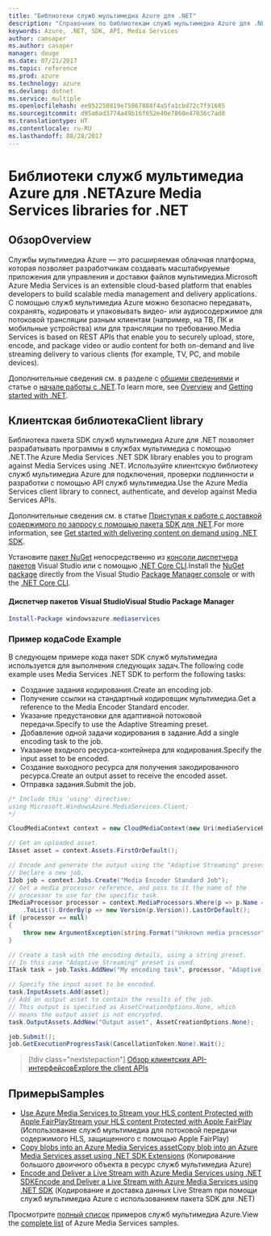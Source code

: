```yaml
---
title: "Библиотеки служб мультимедиа Azure для .NET"
description: "Справочник по библиотекам служб мультимедиа Azure для .NET"
keywords: Azure, .NET, SDK, API, Media Services
author: camsoper
ms.author: casoper
manager: douge
ms.date: 07/21/2017
ms.topic: reference
ms.prod: azure
ms.technology: azure
ms.devlang: dotnet
ms.service: multiple
ms.openlocfilehash: ee852258819e75867888f4a5fa1cbd72c7f91685
ms.sourcegitcommit: d95a6ad3774a49b16f652e40e7860e47636c7ad0
ms.translationtype: HT
ms.contentlocale: ru-RU
ms.lasthandoff: 08/28/2017
---
```

# <a name="azure-media-services-libraries-for-net"></a><span data-ttu-id="9b840-104">Библиотеки служб мультимедиа Azure для .NET</span><span class="sxs-lookup"><span data-stu-id="9b840-104">Azure Media Services libraries for .NET</span></span>

## <a name="overview"></a><span data-ttu-id="9b840-105">Обзор</span><span class="sxs-lookup"><span data-stu-id="9b840-105">Overview</span></span>

<span data-ttu-id="9b840-106">Службы мультимедиа Azure — это расширяемая облачная платформа, которая позволяет разработчикам создавать масштабируемые приложения для управления и доставки файлов мультимедиа.</span><span class="sxs-lookup"><span data-stu-id="9b840-106">Microsoft Azure Media Services is an extensible cloud-based platform that enables developers to build scalable media management and delivery applications.</span></span> <span data-ttu-id="9b840-107">С помощью служб мультимедиа Azure можно безопасно передавать, сохранять, кодировать и упаковывать видео- или аудиосодержимое для потоковой трансляции разным клиентам (например, на ТВ, ПК и мобильные устройства) или для трансляции по требованию.</span><span class="sxs-lookup"><span data-stu-id="9b840-107">Media Services is based on REST APIs that enable you to securely upload, store, encode, and package video or audio content for both on-demand and live streaming delivery to various clients (for example, TV, PC, and mobile devices).</span></span> 

<span data-ttu-id="9b840-108">Дополнительные сведения см. в разделе с [общими сведениями](/azure/media-services/media-services-overview) и статье о [начале работы с .NET](/azure/media-services/media-services-dotnet-how-to-use).</span><span class="sxs-lookup"><span data-stu-id="9b840-108">To learn more, see [Overview](/azure/media-services/media-services-overview) and [Getting started with .NET](/azure/media-services/media-services-dotnet-how-to-use).</span></span> 

## <a name="client-library"></a><span data-ttu-id="9b840-109">Клиентская библиотека</span><span class="sxs-lookup"><span data-stu-id="9b840-109">Client library</span></span>

<span data-ttu-id="9b840-110">Библиотека пакета SDK служб мультимедиа Azure для .NET позволяет разрабатывать программы в службах мультимедиа с помощью .NET.</span><span class="sxs-lookup"><span data-stu-id="9b840-110">The Azure Media Services .NET SDK library enables you to program against Media Services using .NET.</span></span> <span data-ttu-id="9b840-111">Используйте клиентскую библиотеку служб мультимедиа Azure для подключения, проверки подлинности и разработки с помощью API служб мультимедиа.</span><span class="sxs-lookup"><span data-stu-id="9b840-111">Use the Azure Media Services client library to connect, authenticate, and develop against Media Services APIs.</span></span>  

<span data-ttu-id="9b840-112">Дополнительные сведения см. в статье [Приступая к работе с доставкой содержимого по запросу с помощью пакета SDK для .NET](/azure/media-services/media-services-dotnet-get-started).</span><span class="sxs-lookup"><span data-stu-id="9b840-112">For more information, see [Get started with delivering content on demand using .NET SDK](/azure/media-services/media-services-dotnet-get-started).</span></span>

<span data-ttu-id="9b840-113">Установите [пакет NuGet](https://www.nuget.org/packages/windowsazure.mediaservices) непосредственно из [консоли диспетчера пакетов][PackageManager] Visual Studio или с помощью [.NET Core CLI][DotNetCLI].</span><span class="sxs-lookup"><span data-stu-id="9b840-113">Install the [NuGet package](https://www.nuget.org/packages/windowsazure.mediaservices) directly from the Visual Studio [Package Manager console][PackageManager] or with the [.NET Core CLI][DotNetCLI].</span></span>

#### <a name="visual-studio-package-manager"></a><span data-ttu-id="9b840-114">Диспетчер пакетов Visual Studio</span><span class="sxs-lookup"><span data-stu-id="9b840-114">Visual Studio Package Manager</span></span>

```powershell
Install-Package windowsazure.mediaservices
```

### <a name="code-example"></a><span data-ttu-id="9b840-115">Пример кода</span><span class="sxs-lookup"><span data-stu-id="9b840-115">Code Example</span></span>

<span data-ttu-id="9b840-116">В следующем примере кода пакет SDK служб мультимедиа используется для выполнения следующих задач.</span><span class="sxs-lookup"><span data-stu-id="9b840-116">The following code example uses Media Services .NET SDK to perform the following tasks:</span></span>

- <span data-ttu-id="9b840-117">Создание задания кодирования.</span><span class="sxs-lookup"><span data-stu-id="9b840-117">Create an encoding job.</span></span>
- <span data-ttu-id="9b840-118">Получение ссылки на стандартный кодировщик мультимедиа.</span><span class="sxs-lookup"><span data-stu-id="9b840-118">Get a reference to the Media Encoder Standard encoder.</span></span>
- <span data-ttu-id="9b840-119">Указание предустановки для адаптивной потоковой передачи.</span><span class="sxs-lookup"><span data-stu-id="9b840-119">Specify to use the Adaptive Streaming preset.</span></span>
- <span data-ttu-id="9b840-120">Добавление одной задачи кодирования в задание.</span><span class="sxs-lookup"><span data-stu-id="9b840-120">Add a single encoding task to the job.</span></span>
- <span data-ttu-id="9b840-121">Указание входного ресурса-контейнера для кодирования.</span><span class="sxs-lookup"><span data-stu-id="9b840-121">Specify the input asset to be encoded.</span></span>
- <span data-ttu-id="9b840-122">Создание выходного ресурса для получения закодированного ресурса.</span><span class="sxs-lookup"><span data-stu-id="9b840-122">Create an output asset to receive the encoded asset.</span></span>
- <span data-ttu-id="9b840-123">Отправка задания.</span><span class="sxs-lookup"><span data-stu-id="9b840-123">Submit the job.</span></span>


```csharp
/* Include this 'using' directive:
using Microsoft.WindowsAzure.MediaServices.Client;
*/

CloudMediaContext context = new CloudMediaContext(new Uri(mediaServiceRESTAPIEndpoint), tokenProvider);

// Get an uploaded asset.
IAsset asset = context.Assets.FirstOrDefault();

// Encode and generate the output using the "Adaptive Streaming" preset.
// Declare a new job.
IJob job = context.Jobs.Create("Media Encoder Standard Job");
// Get a media processor reference, and pass to it the name of the 
// processor to use for the specific task.
IMediaProcessor processor = context.MediaProcessors.Where(p => p.Name == mediaProcessorName)
    .ToList().OrderBy(p => new Version(p.Version)).LastOrDefault();
if (processor == null) 
{
    throw new ArgumentException(string.Format("Unknown media processor", mediaProcessorName));
}

// Create a task with the encoding details, using a string preset.
// In this case "Adaptive Streaming" preset is used.
ITask task = job.Tasks.AddNew("My encoding task", processor, "Adaptive Streaming", TaskOptions.None);

// Specify the input asset to be encoded.
task.InputAssets.Add(asset);
// Add an output asset to contain the results of the job. 
// This output is specified as AssetCreationOptions.None, which 
// means the output asset is not encrypted. 
task.OutputAssets.AddNew("Output asset", AssetCreationOptions.None);

job.Submit();
job.GetExecutionProgressTask(CancellationToken.None).Wait();
```

> [!div class="nextstepaction"]
> [<span data-ttu-id="9b840-124">Обзор клиентских API-интерфейсов</span><span class="sxs-lookup"><span data-stu-id="9b840-124">Explore the client APIs</span></span>](/dotnet/api/overview/azure/mediaservices/client)

## <a name="samples"></a><span data-ttu-id="9b840-125">Примеры</span><span class="sxs-lookup"><span data-stu-id="9b840-125">Samples</span></span>

- [<span data-ttu-id="9b840-126">Use Azure Media Services to Stream your HLS content Protected with Apple FairPlay</span><span class="sxs-lookup"><span data-stu-id="9b840-126">Stream your HLS content Protected with Apple FairPlay</span></span>](https://azure.microsoft.com/resources/samples/media-services-dotnet-dynamic-encryption-with-fairplay/) (Использование служб мультимедиа для потоковой передачи содержимого HLS, защищенного с помощью Apple FairPlay)
- [<span data-ttu-id="9b840-127">Copy blobs into an Azure Media Services asset</span><span class="sxs-lookup"><span data-stu-id="9b840-127">Copy blob into an Azure Media Services asset using .NET SDK Extensions</span></span>](https://azure.microsoft.com/resources/samples/media-services-dotnet-copy-blob-into-asset/) (Копирование большого двоичного объекта в ресурс служб мультимедиа Azure)
- [<span data-ttu-id="9b840-128">Encode and Deliver a Live Stream with Azure Media Services using .NET SDK</span><span class="sxs-lookup"><span data-stu-id="9b840-128">Encode and Deliver a Live Stream with Azure Media Services using .NET SDK</span></span>](https://azure.microsoft.com/resources/samples/media-services-dotnet-encode-live-stream-with-ams-clear/) (Кодирование и доставка данных Live Stream при помощи служб мультимедиа Azure с использованием пакета SDK для .NET)

<span data-ttu-id="9b840-129">Просмотрите [полный список](https://azure.microsoft.com/resources/samples/?platform=dotnet&service=media-services) примеров служб мультимедиа Azure.</span><span class="sxs-lookup"><span data-stu-id="9b840-129">View the [complete list](https://azure.microsoft.com/resources/samples/?platform=dotnet&service=media-services) of Azure Media Services samples.</span></span>


[PackageManager]: https://docs.microsoft.com/nuget/tools/package-manager-console
[DotNetCLI]: https://docs.microsoft.com/dotnet/core/tools/dotnet-add-package
